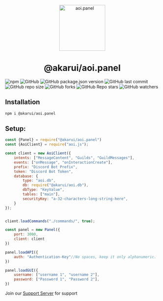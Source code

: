 <p align="center">
  <a href="https://aoi.js.org">
    <img width="150" src="https://github.com/aoijs/website/blob/master/assets/images/aoipanel.png?raw=true" alt="aoi.panel">
  </a>
</p>

<h1 align="center">@akarui/aoi.panel</h1>

![npm](https://img.shields.io/npm/dt/@akarui/aoi.panel?color=blue&label=NPM%20Downloads&logo=npm&logoColor=Green)
![GitHub](https://img.shields.io/github/license/AkaruiDevelopment/panel?color=blue&logo=github)
![GitHub package.json version](https://img.shields.io/github/package-json/v/AkaruiDevelopment/panel?color=blue&label=Git%20Version)
![GitHub last commit](https://img.shields.io/github/last-commit/AkaruiDevelopment/panel?color=blue)
![GitHub repo size](https://img.shields.io/github/repo-size/AkaruiDevelopment/panel)
![GitHub forks](https://img.shields.io/github/forks/AkaruiDevelopment/panel?color=blue&style=social)
![GitHub Repo stars](https://img.shields.io/github/stars/AkaruiDevelopment/panel?style=social)
![GitHub watchers](https://img.shields.io/github/watchers/AkaruiDevelopment/panel?style=social)

## Installation

```bash
npm i @akarui/aoi.panel
```

## Setup:

```javascript
const {Panel} = require("@akarui/aoi.panel")
const {AoiClient} = require("aoi.js");

const client = new AoiClient({
    intents: ["MessageContent", "Guilds", "GuildMessages"],
    events: ["onMessage", "onInteractionCreate"],
    prefix: "Discord Bot Prefix",
    token: "Discord Bot Token",
    database: {
        type: "aoi.db",
        db: require("@akarui/aoi.db"),
        dbType: "KeyValue",
        tables: ["main"],
        securityKey: "a-32-characters-long-string-here",
    }
});


client.loadCommands("./commands/", true);

const panel = new Panel({
    port: 3000,
    client: client
})

panel.loadAPI({
    auth: "Authentication-Key"//No spaces, keep it only alphanumeric.
})

panel.loadGUI({
    username: ["username 1", "username 2"],
    password: ["Password 1", "Password 2"],
})
```

Join our [Support Server](https://aoi.js.org/invite) for support
